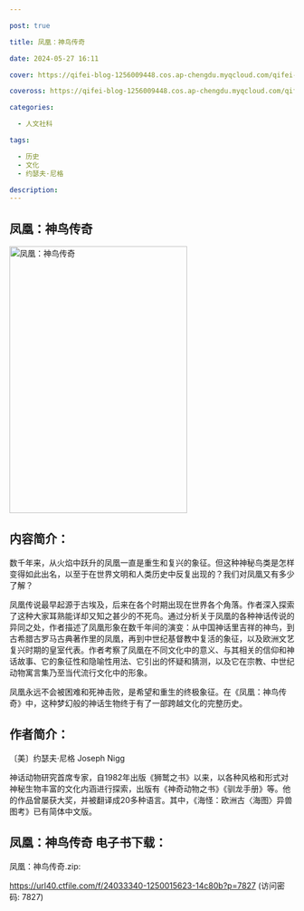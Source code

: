 ```yaml
---

post: true

title: 凤凰：神鸟传奇

date: 2024-05-27 16:11

cover: https://qifei-blog-1256009448.cos.ap-chengdu.myqcloud.com/qifei-blog/65f04de79f345e8d0304e508.jpg

coveross: https://qifei-blog-1256009448.cos.ap-chengdu.myqcloud.com/qifei-blog/65f04de79f345e8d0304e508.jpg

categories:

  - 人文社科

tags:

  - 历史
  - 文化
  - 约瑟夫·尼格

description:
---
```


##  凤凰：神鸟传奇

<img alt="凤凰：神鸟传奇 " class="aligncenter loading" data-was-processed="true" decoding="async" fetchpriority="high" height="471" src="https://qifei-blog-1256009448.cos.ap-chengdu.myqcloud.com/qifei-blog/65f04de79f345e8d0304e508.jpg" style="cursor: zoom-in;" width="314"/>

## 内容简介：

数千年来，从火焰中跃升的凤凰一直是重生和复兴的象征。但这种神秘鸟类是怎样变得如此出名，以至于在世界文明和人类历史中反复出现的？我们对凤凰又有多少了解？

凤凰传说最早起源于古埃及，后来在各个时期出现在世界各个角落。作者深入探索了这种大家耳熟能详却又知之甚少的不死鸟。通过分析关于凤凰的各种神话传说的异同之处，作者描述了凤凰形象在数千年间的演变：从中国神话里吉祥的神鸟，到古希腊古罗马古典著作里的凤凰，再到中世纪基督教中复活的象征，以及欧洲文艺复兴时期的皇室代表。作者考察了凤凰在不同文化中的意义、与其相关的信仰和神话故事、它的象征性和隐喻性用法、它引出的怀疑和猜测，以及它在宗教、中世纪动物寓言集乃至当代流行文化中的形象。

凤凰永远不会被困难和死神击败，是希望和重生的终极象征。在《凤凰：神鸟传奇》中，这种梦幻般的神话生物终于有了一部跨越文化的完整历史。

## 作者简介：

〔美〕约瑟夫·尼格 Joseph Nigg

神话动物研究首席专家，自1982年出版《狮鹫之书》以来，以各种风格和形式对神秘生物丰富的文化内涵进行探索，出版有《神奇动物之书》《驯龙手册》等。他的作品曾屡获大奖，并被翻译成20多种语言。其中，《海怪：欧洲古〈海图〉异兽图考》已有简体中文版。

## 凤凰：神鸟传奇 电子书下载：



凤凰：神鸟传奇.zip: 

https://url40.ctfile.com/f/24033340-1250015623-14c80b?p=7827 (访问密码: 7827)
